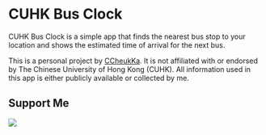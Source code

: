 # CUHK Bus Clock

CUHK Bus Clock is a simple app that finds the nearest bus stop to your location and shows the estimated time of arrival for the next bus.  

This is a personal project by [CCheukKa](https://github.com/CCheukKa). It is not affiliated with or endorsed by The Chinese University of Hong Kong (CUHK). All information used in this app is either publicly available or collected by me.

## Support Me

<a href="https://www.buymeacoffee.com/CCheukKa"><img src="https://img.buymeacoffee.com/button-api/?text=Buy me a coffee&emoji=&slug=CCheukKa&button_colour=FFDD00&font_colour=000000&font_family=Bree&outline_colour=000000&coffee_colour=ffffff" /></a>